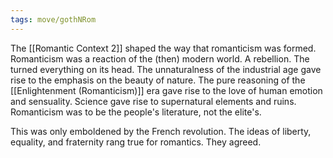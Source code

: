 ```yaml
---
tags: move/gothNRom 
---
```


The [[Romantic Context 2]] shaped the way that romanticism was formed. Romanticism was a reaction of the (then) modern world. A rebellion. The turned everything on its head. The unnaturalness of the industrial age gave rise to the emphasis on the beauty of nature. The pure reasoning of the [[Enlightenment (Romanticism)]] era gave rise to the love of human emotion and sensuality. Science gave rise to supernatural elements and ruins. Romanticism was to be the people's literature, not the elite's.

This was only emboldened by the French revolution. The ideas of liberty, equality, and fraternity rang true for romantics. They agreed.